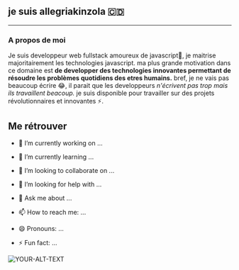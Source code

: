 ## je suis allegriakinzola 🇨🇩
---
### A propos de moi 
Je suis developpeur web fullstack amoureux de javascript💖, je maitrise majoritairement les technologies javascript.
ma plus grande motivation dans ce domaine est **de developper des technologies innovantes permettant de résoudre 
les problèmes quotidiens des etres humains.** bref, je ne vais pas beaucoup écrire 😂, il parait que les developpeurs *n'écrivent pas trop mais ils travaillent beacoup.* je suis disponible pour travailler sur des projets révolutionnaires et innovantes ⚡. 

## Me rétrouver
- 🔭 I’m currently working on ...
- 🌱 I’m currently learning ...
- 👯 I’m looking to collaborate on ...
- 🤔 I’m looking for help with ...
- 💬 Ask me about ...
- 📫 How to reach me: ...
- 😄 Pronouns: ...
- ⚡ Fun fact: ...

  <picture>
 <source media="(prefers-color-scheme: dark)" srcset="YOUR-DARKMODE-IMAGE">
 <source media="(prefers-color-scheme: light)" srcset="YOUR-LIGHTMODE-IMAGE">
 <img alt="YOUR-ALT-TEXT" src="YOUR-DEFAULT-IMAGE">
</picture>
